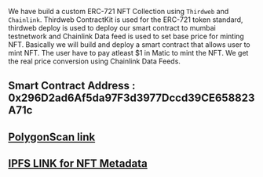 We have build a custom ERC-721 NFT Collection using `Thirdweb` and `Chainlink`. Thirdweb ContractKit is used for the ERC-721 token standard, thirdweb deploy is used to deploy our smart contract to mumbai testnetwork and Chainlink Data feed is used to set base price for minting NFT. Basically we will build and deploy a smart contract that allows user to mint NFT. The user have to pay atleast $1 in Matic to mint the NFT. We get the real price conversion using Chainlink Data Feeds.

## Smart Contract Address : 0x296D2ad6Af5da97F3d3977Dccd39CE658823A71c
## [PolygonScan link](https://mumbai.polygonscan.com/address/0x296D2ad6Af5da97F3d3977Dccd39CE658823A71c)
## [IPFS LINK for NFT Metadata](https://ipfs.io/ipfs/QmVAUVEmr6pxqZq2KtLtjs52d2c91q5sKKhDZweQeqaH7Z)
